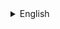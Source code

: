 <details>
<summary>English</summary>

# Prerequisite
1. Docker should be installed and configured before continuing. For instruction on how to install Docker, follow the guide on the Docker homepage for your OS.<br>
[Installation Guide](https://docs.docker.com/engine/install/)

# Steps (Development Environment)
1. Once docker is installed. Go to the root of the project where app.sh is present and run the following command in terminal so that application scripts can be run.<br>
```sudo chmod +x app.sh```

2. Create a .env file in the src folder by copying the .env.example file and make the needed changes.<br>
**Note: Be sure to set the ```DB_HOST``` to ```mysql``` since mysql is hosted as a container**

3. Run the init application command to build and bring up all the docker containers<br>
```./app.sh init```

4. Your application will be available at<br>
[localhost](http://localhost)

# Commands
This section explain how to run various Laravel commands like artisan, composer, npm etc

## ./app.sh init
**Use this command only once for the very first time to build and bring up docker containers to run the project**

## ./app.sh start
Use this command to run the application. After running this command the application can be accessed at<br>
[localhost](http://localhost)

## ./app.sh composer
Use this command to run composer commands on php container.<br>
Eg: ```./app.sh composer install```

## ./app.sh artisan
Use this command to run artisan commands on php container.<br>
Eg: ```./app.sh artisan make:migration create_users_table```

## ./app.sh validate
Use this command to run code quality checks for the project. Run this command everytime before pushing to Git.

## ./app.sh npm
Use this command to run npm commands on node container.<br>
Eg: ```./app.sh npm install```

## ./app.sh watch
Use this command to run npm run watch commands on node container. Used to start Vite hot reload server.

## ./app.sh build
Use this command to run npm run build commands on node container. Used to build production assets while deploying.

## ./app.sh migrate
Use this command to reset the migration and run seeders. This command runs<br>
```artisan migrate:fresh --seed```<br>
**Warning: This will reset the DB and result in data lose**

## ./app.sh login container_name
This command can be used when you need to get inside any container. Possible options for container_name are as follows.<br>
1. php
2. mysql
3. node
4. cron
5. nginx

# Steps (Production Environment)
While deploying to Amazon EC2 follow the steps below
1. Use git or FTP to pull the code to your server and create the .env file by copying the .env.example file and make the required changes.

2. Navigate to the root project folder where setup-ec2.sh is present and run the following commands in order to setup docker and the application.
```
sudo chmod +x setup-ec2.sh
sudo chmod +x app.sh
./setup-ec2.sh
./app.sh init
```

3. If everything went well the application should be available in the public IP of the EC2 instance.